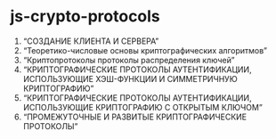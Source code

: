 # js-crypto-protocols

1. “СОЗДАНИЕ КЛИЕНТА И СЕРВЕРА”
2. “Теоретико-числовые основы криптографических алгоритмов”
3. “Криптопротоколы протоколы распределения ключей”
4. “КРИПТОГРАФИЧЕСКИЕ ПРОТОКОЛЫ АУТЕНТИФИКАЦИИ, ИСПОЛЬЗУЮЩИЕ ХЭШ-ФУНКЦИИ И СИММЕТРИЧНУЮ КРИПТОГРАФИЮ”
5. “КРИПТОГРАФИЧЕСКИЕ ПРОТОКОЛЫ АУТЕНТИФИКАЦИИ, ИСПОЛЬЗУЮЩИЕ КРИПТОГРАФИЮ С ОТКРЫТЫМ КЛЮЧОМ”
6. “ПРОМЕЖУТОЧНЫЕ И РАЗВИТЫЕ КРИПТОГРАФИЧЕСКИЕ ПРОТОКОЛЫ”
